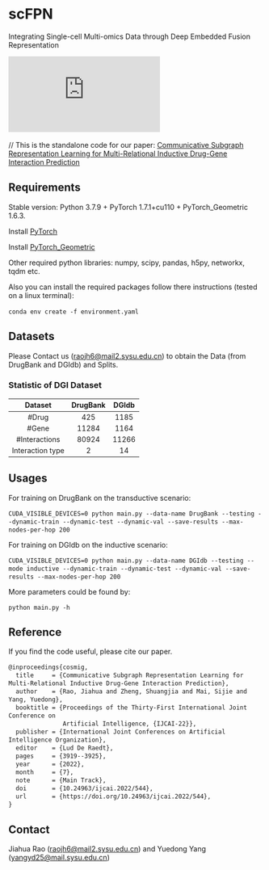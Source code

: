 # scFPN
Integrating Single-cell Multi-omics Data through Deep Embedded Fusion Representation

![alt text](https://github.com/biomed-AI/scFPN/blob/main/model_1.pdf "Illustration of scFPN")


// This is the standalone code for our paper: [Communicative Subgraph Representation Learning for Multi-Relational Inductive Drug-Gene Interaction Prediction](https://arxiv.org/abs/2205.05957)

## Requirements

Stable version: Python 3.7.9 + PyTorch 1.7.1+cu110 + PyTorch_Geometric 1.6.3.


Install [PyTorch](https://pytorch.org/)

Install [PyTorch_Geometric](https://rusty1s.github.io/pytorch_geometric/build/html/notes/installation.html)

Other required python libraries: numpy, scipy, pandas, h5py, networkx, tqdm etc.

Also you can  install the required packages follow there instructions (tested on a linux terminal):

`conda env create -f environment.yaml`


## Datasets

Please Contact us (raojh6@mail2.sysu.edu.cn) to obtain the Data (from DrugBank and DGIdb) and Splits.

### Statistic of DGI Dataset
|Dataset|DrugBank|DGIdb|
|:-:|:-:|:-:|
|#Drug|425|1185|
|#Gene|11284|1164|
|#Interactions|80924|11266|
|Interaction type|2|14|

## Usages
For training on DrugBank on the transductive scenario:
```
CUDA_VISIBLE_DEVICES=0 python main.py --data-name DrugBank --testing --dynamic-train --dynamic-test --dynamic-val --save-results --max-nodes-per-hop 200
```


For training on DGIdb on the inductive scenario:
```
CUDA_VISIBLE_DEVICES=0 python main.py --data-name DGIdb --testing --mode inductive --dynamic-train --dynamic-test --dynamic-val --save-results --max-nodes-per-hop 200
```

More parameters could be found by:
```
python main.py -h
```

## Reference
If you find the code useful, please cite our paper.
```
@inproceedings{cosmig,
  title     = {Communicative Subgraph Representation Learning for Multi-Relational Inductive Drug-Gene Interaction Prediction},
  author    = {Rao, Jiahua and Zheng, Shuangjia and Mai, Sijie and Yang, Yuedong},
  booktitle = {Proceedings of the Thirty-First International Joint Conference on
               Artificial Intelligence, {IJCAI-22}},
  publisher = {International Joint Conferences on Artificial Intelligence Organization},
  editor    = {Lud De Raedt},
  pages     = {3919--3925},
  year      = {2022},
  month     = {7},
  note      = {Main Track},
  doi       = {10.24963/ijcai.2022/544},
  url       = {https://doi.org/10.24963/ijcai.2022/544},
}
```

## Contact
Jiahua Rao (raojh6@mail2.sysu.edu.cn) and Yuedong Yang (yangyd25@mail.sysu.edu.cn)

